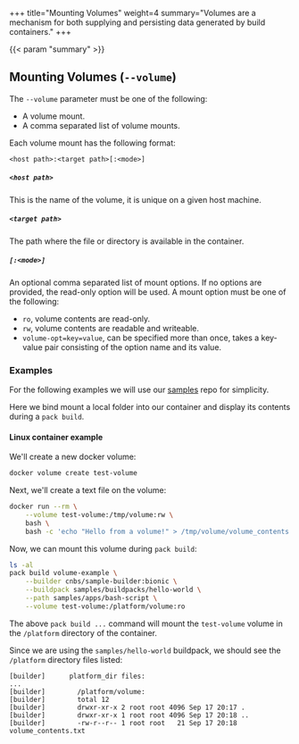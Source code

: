 +++
title="Mounting Volumes"
weight=4
summary="Volumes are a mechanism for both supplying and persisting data generated by build containers."
+++

{{< param "summary" >}}

## Mounting Volumes (`--volume`)

The `--volume` parameter must be one of the following:

 - A volume mount.
 - A comma separated list of volume mounts.

Each volume mount has the following format:
```
<host path>:<target path>[:<mode>]
```

##### `<host path>`
This is the name of the volume, it is unique on a given host machine.

##### `<target path>`
The path where the file or directory is available in the container.

##### `[:<mode>]` 
An optional comma separated list of mount options. If no options are provided, the read-only option will be used.
A mount option must be one of the following:
  - `ro`, volume contents are read-only.
  - `rw`, volume contents are readable and writeable.
  - `volume-opt=key=value`, can be specified more than once, takes a key-value pair consisting of the option name and its value.


### Examples
For the following examples we will use our [samples][samples] repo for simplicity.

Here we bind mount a local folder into our container and display its contents during 
a `pack build`.

#### Linux container example

<!-- test:suite=volumes:linux -->

<!-- test:setup:exec -->
<!--
```
git clone https://github.com/buildpack/samples
```
-->

<!-- test:teardown:exec -->
<!--
```
docker volume rm test-volume
```
-->

We'll create a new docker volume:

<!-- test:exec -->
```bash
docker volume create test-volume
```

Next, we'll create a text file on the volume:

<!-- test:exec -->
```bash
docker run --rm \
    --volume test-volume:/tmp/volume:rw \
    bash \
    bash -c 'echo "Hello from a volume!" > /tmp/volume/volume_contents.txt'
```

Now, we can mount this volume during `pack build`:

<!-- test:exec -->
```bash
ls -al
pack build volume-example \
    --builder cnbs/sample-builder:bionic \
    --buildpack samples/buildpacks/hello-world \
    --path samples/apps/bash-script \
    --volume test-volume:/platform/volume:ro
```

The above `pack build ...` command will mount the `test-volume` volume in the `/platform` directory of the container.

Since we are using the `samples/hello-world` buildpack, we should see the `/platform` directory files listed:

```text
[builder]      platform_dir files:
...
[builder]        /platform/volume:
[builder]        total 12
[builder]        drwxr-xr-x 2 root root 4096 Sep 17 20:17 .
[builder]        drwxr-xr-x 1 root root 4096 Sep 17 20:18 ..
[builder]        -rw-r--r-- 1 root root   21 Sep 17 20:18 volume_contents.txt
```

[samples]: https://github.com/buildpack/samples
